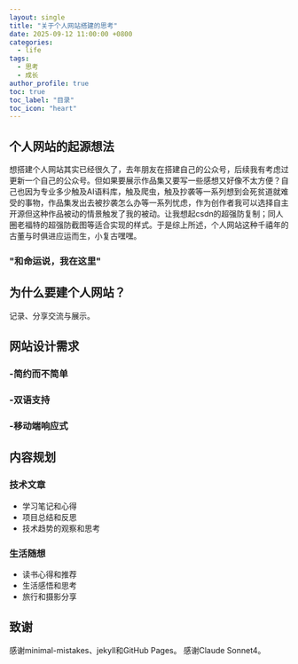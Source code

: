 ```yaml
---
layout: single
title: "关于个人网站搭建的思考"
date: 2025-09-12 11:00:00 +0800
categories: 
  - life
tags: 
  - 思考
  - 成长
author_profile: true
toc: true
toc_label: "目录"
toc_icon: "heart"
---
```


## 个人网站的起源想法

想搭建个人网站其实已经很久了，去年朋友在搭建自己的公众号，后续我有考虑过更新一个自己的公众号。但如果要展示作品集又要写一些感想又好像不太方便？自己也因为专业多少触及AI语料库，触及爬虫，触及抄袭等一系列想到会死贫道就难受的事物，作品集发出去被抄袭怎么办等一系列忧虑，作为创作者我可以选择自主开源但这种作品被动的情景触发了我的被动。让我想起csdn的超强防复制；同人圈老福特的超强防截图等适合实现的样式。于是综上所述，个人网站这种千禧年的古董与时俱进应运而生，小复古嘿嘿。

### "和命运说，我在这里"


## 为什么要建个人网站？

记录、分享交流与展示。

##  网站设计需求

### -简约而不简单
### -双语支持
### -移动端响应式

##  内容规划

### 技术文章
- 学习笔记和心得
- 项目总结和反思
- 技术趋势的观察和思考

### 生活随想
- 读书心得和推荐
- 生活感悟和思考
- 旅行和摄影分享


## 致谢

感谢minimal-mistakes、jekyll和GitHub Pages。
感谢Claude Sonnet4。


